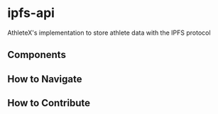 # ipfs-api
AthleteX's implementation to store athlete data with the IPFS protocol

## Components

## How to Navigate

## How to Contribute

